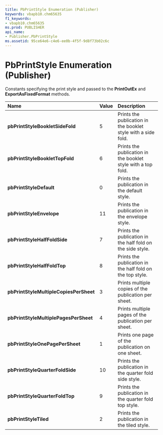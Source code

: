 ```yaml
---
title: PbPrintStyle Enumeration (Publisher)
keywords: vbapb10.chm65635
f1_keywords:
- vbapb10.chm65635
ms.prod: PUBLISHER
api_name:
- Publisher.PbPrintStyle
ms.assetid: 95ce64e6-c4e6-ee0b-4f5f-9d8f73b02c6c
---
```



# PbPrintStyle Enumeration (Publisher)

Constants specifying the print style and passed to the  **PrintOutEx** and **ExportAsFixedFormat** methods.



|**Name**|**Value**|**Description**|
|:-----|:-----|:-----|
| **pbPrintStyleBookletSideFold**|5|Prints the publication in the booklet style with a side fold.|
| **pbPrintStyleBookletTopFold**|6|Prints the publication in the booklet style with a top fold.|
| **pbPrintStyleDefault**|0|Prints the publication in the default style.|
| **pbPrintStyleEnvelope**|11|Prints the publication in the envelope style.|
| **pbPrintStyleHalfFoldSide**|7|Prints the publication in the half fold on the side style.|
| **pbPrintStyleHalfFoldTop**|8|Prints the publication in the half fold on the top style.|
| **pbPrintStyleMultipleCopiesPerSheet**|3|Prints multiple copies of the publication per sheet.|
| **pbPrintStyleMultiplePagesPerSheet**|4|Prints multiple pages of the publication per sheet.|
| **pbPrintStyleOnePagePerSheet**|1|Prints one page of the publication on one sheet.|
| **pbPrintStyleQuarterFoldSide**|10|Prints the publication in the quarter fold side style.|
| **pbPrintStyleQuarterFoldTop**|9|Prints the publication in the quarter fold top style.|
| **pbPrintStyleTiled**|2|Prints the publication in the tiled style.|

